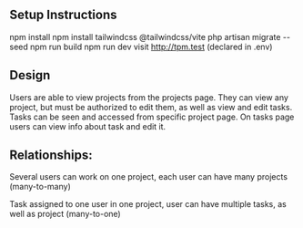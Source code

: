 
## Setup Instructions

npm install
npm install tailwindcss @tailwindcss/vite
php artisan migrate --seed
npm run build
npm run dev
visit http://tpm.test (declared in .env)

## Design

Users are able to view projects from the projects page.
They can view any project, but must be authorized to edit them, as well as view and edit tasks.
Tasks can be seen and accessed from specific project page.
On tasks page users can view info about task and edit it.

## Relationships:

Several users can work on one project, each user can have many projects (many-to-many)

Task assigned to one user in one project, user can have multiple tasks, as well as project (many-to-one)

